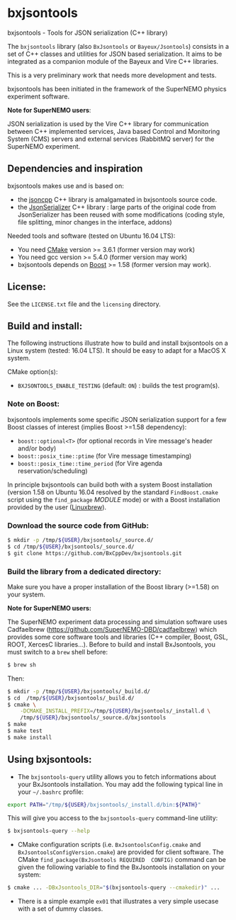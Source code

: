 # bxjsontools

bxjsontools - Tools for JSON serialization (C++ library)

The     ``bxjsontools``     library     (also   ``BxJsontools``     or
``Bayeux/Jsontools``) consists in  a set of C++  classes and utilities
for JSON based serialization.  It aims to be integrated as a companion
module  of the  Bayeux  and Vire C++  libraries.

This is a very preliminary work that needs more development and tests.

bxjsontools  has been  initiated  in the  framework  of the  SuperNEMO
physics experiment software.

**Note for SuperNEMO users**:

JSON serialization is  used by the Vire C++  library for communication
between C++  implemented services,  Java based Control  and Monitoring
System (CMS) servers  and external services (RabbitMQ  server) for the
SuperNEMO experiment.


## Dependencies and inspiration

bxjsontools makes use and is based on:

* the   [jsoncpp](https://github.com/open-source-parsers/jsoncpp)  C++
  library is amalgamated in bxjsontools source code.
* the [JsonSerializer](https://github.com/SGSSGene/JsonSerializer) C++
    library : large parts of the original code from JsonSerializer has
    been reused with some modifications (coding style, file splitting,
    minor changes in the interface, addons)

Needed tools and software (tested on Ubuntu 16.04 LTS):
* You need [CMake](https://cmake.org/) version >= 3.6.1 (former version may work)
* You need gcc version >= 5.4.0 (former version may work)
* bxjsontools depends on [Boost](http://www.boost.org/) >= 1.58 (former version may work).

## License:

See the ``LICENSE.txt`` file and the ``licensing`` directory.


## Build and install:

The  following  instructions  illustrate  how  to  build  and  install
bxjsontools on a  Linux system (tested: 16.04 LTS).  It should be
easy to adapt for a MacOS X system.

CMake option(s):

* ``BXJSONTOOLS_ENABLE_TESTING`` (default: ``ON``) : builds the test program(s).

### Note on Boost:

bxjsontools implements some specific  JSON serialization support for a
few Boost classes of interest (implies Boost >=1.58 dependency):

* ``boost::optional<T>`` (for optional records in Vire message's header and/or body)
* ``boost::posix_time::ptime`` (for Vire message timestamping)
* ``boost::posix_time::time_period`` (for Vire agenda reservation/scheduling)

In  principle  bxjsontools   can  build  both  with   a  system  Boost
installation (version  1.58 on Ubuntu  16.04 resolved by  the standard
``FindBoost.cmake`` script  using the ``find_package``  *MODULE* mode)
or with a  Boost installation provided by the user ([Linuxbrew](http://linuxbrew.sh/)).

### Download the source code from GitHub:

```sh
$ mkdir -p /tmp/${USER}/bxjsontools/_source.d/
$ cd /tmp/${USER}/bxjsontools/_source.d/
$ git clone https://github.com/BxCppDev/bxjsontools.git
```

### Build the library from a dedicated directory:

Make sure you have a proper installation of the Boost library (>=1.58)
on your system.

**Note for SuperNEMO users:**

The SuperNEMO experiment data  processing and simulation software uses
Cadfaelbrew    (https://github.com/SuperNEMO-DBD/cadfaelbrew)    which
provides some core software tools  and libraries (C++ compiler, Boost,
GSL,  ROOT,  XercesC  libraries...).   Before  to  build  and  install
BxJsontools, you must switch to a ``brew`` shell before:

```sh
$ brew sh
```

Then:

```sh
$ mkdir -p /tmp/${USER}/bxjsontools/_build.d/
$ cd  /tmp/${USER}/bxjsontools/_build.d/
$ cmake \
    -DCMAKE_INSTALL_PREFIX=/tmp/${USER}/bxjsontools/_install.d \
    /tmp/${USER}/bxjsontools/_source.d/bxjsontools
$ make
$ make test
$ make install
```

## Using bxjsontools:

* The ``bxjsontools-query``  utility allows you to  fetch informations
  about  your  BxJsontools installation.  You  may  add the  following
  typical line in your ``~/.bashrc`` profile:

```sh
export PATH="/tmp/${USER}/bxjsontools/_install.d/bin:${PATH}"
```

This will  give you  access to the  ``bxjsontools-query`` command-line
utility:

```sh
$ bxjsontools-query --help
```

* CMake  configuration scripts  (i.e. ``BxJsontoolsConfig.cmake``  and
  ``BxJsontoolsConfigVersion.cmake``)   are    provided   for   client
  software.  The CMake  ``find_package(BxJsontools REQUIRED  CONFIG)``
  command can be given the  following variable to find the BxJsontools
  installation on your system:

```sh
$ cmake ... -DBxJsontools_DIR="$(bxjsontools-query --cmakedir)" ...
```

* There is  a simple example  ``ex01`` that illustrates a  very simple
  usecase with a set of dummy classes.
